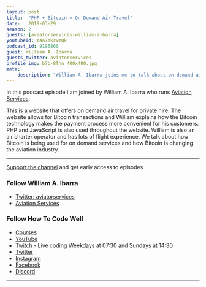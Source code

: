 ```yaml
---
layout: post
title:  "PHP + Bitcoin = On Demand Air Travel"
date:   2019-03-29
season: 2
guests: [aviatorservices-william-a-barra]
youtubeId: zAa7mkrvmQk
podcast_id: 9195860
guest: William A. Ibarra
guests_twitter: aviatorservices
profile_img: b7b-8Thn_400x400.jpg
meta:
    description: "William A. Ibarra joins me to talk about on demand air services using PHP and Bitcoin"
---
```


In this podcast episode I am joined by William A. Ibarra who runs [Aviation Services](https://twitter.com/aviatorservices). 

This is a website that offers on demand air travel for private hire. The website allows for Bitcoin transactions and William explains how the Bitcoin technology makes the payment process more convenient for his customers.
PHP and JavaScript is also used throughout the website. William is also an air charter operator and has lots of flight experience.
We talk about how Bitcoin is being used for on demand services and how Bitcoin is changing the aviation industry.

-------------------------------

[Support the channel](https://www.patreon.com/howToCodeWell) and get early access to episodes



### Follow William A. Ibarra
- [Twitter: aviatorservices](https://twitter.com/aviatorservices)
- [Aviation Services](https://twitter.com/aviatorservices)

### Follow How To Code Well
- [Courses](http://howtocodewell.net)
- [YouTube](http://youtube.com/howtocodewell)
- [Twitch](http://twitch.tv/howtocodewell) - Live coding Weekdays at 07:30 and Sundays at 14:30
- [Twitter](https://twitter.com/howtocodewell)
- [Instagram](http://instagram.com/howtocodewell/)
- [Facebook](http://facebook.com/howtocodewell/)
- [Discord](http://howtocodewell.net/discord)

-------------------------------
